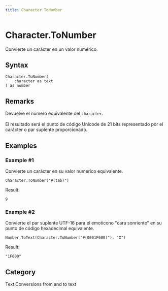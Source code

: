```yaml
---
title: Character.ToNumber
---
```


# Character.ToNumber


Convierte un carácter en un valor numérico.


## Syntax

```powerquery
Character.ToNumber(
    character as text
) as number
```


## Remarks

Devuelve el número equivalente del <code>character</code>.<br />    <br />    El resultado será el punto de código Unicode de 21 bits representado por el carácter o par suplente proporcionado.  


## Examples

### Example #1 
Convierte un carácter en su valor numérico equivalente.
```powerquery
Character.ToNumber("#(tab)")
```

Result: 
```powerquery
9
```


### Example #2 
Convierte el par suplente UTF-16 para el emoticono &#34;cara sonriente&#34; en su punto de código hexadecimal equivalente.
```powerquery
Number.ToText(Character.ToNumber("#(0001F600)"), "X")
```

Result: 
```powerquery
"1F600"
```




## Category
Text.Conversions from and to text
